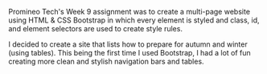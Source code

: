 Promineo Tech's Week 9 assignment was to create a multi-page website using HTML & CSS Bootstrap in which every element is styled and class, id, and element selectors are used to create style rules.

I decided to create a site that lists how to prepare for autumn and winter (using tables). This being the first time I used Bootstrap, I had a lot of fun creating more clean and stylish navigation bars and tables.
